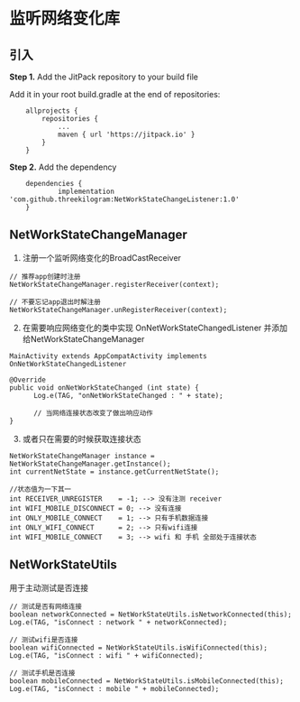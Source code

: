 # 监听网络变化库

## 引入

**Step 1.** Add the JitPack repository to your build file

Add it in your root build.gradle at the end of repositories:

```
	allprojects {
		repositories {
			...
			maven { url 'https://jitpack.io' }
		}
	}
```

**Step 2.** Add the dependency

```
	dependencies {
	        implementation 'com.github.threekilogram:NetWorkStateChangeListener:1.0'
	}
```

## NetWorkStateChangeManager

1. 注册一个监听网络变化的BroadCastReceiver

```
// 推荐app创建时注册
NetWorkStateChangeManager.registerReceiver(context);
```

```
// 不要忘记app退出时解注册
NetWorkStateChangeManager.unRegisterReceiver(context);
```

2. 在需要响应网络变化的类中实现 OnNetWorkStateChangedListener 并添加给NetWorkStateChangeManager

```
MainActivity extends AppCompatActivity implements OnNetWorkStateChangedListener
```

```
@Override
public void onNetWorkStateChanged (int state) {
      Log.e(TAG, "onNetWorkStateChanged : " + state);
      
      // 当网络连接状态改变了做出响应动作
}
```

3. 或者只在需要的时候获取连接状态

```
NetWorkStateChangeManager instance = NetWorkStateChangeManager.getInstance();
int currentNetState = instance.getCurrentNetState();

//状态值为一下其一
int RECEIVER_UNREGISTER    = -1; --> 没有注测 receiver
int WIFI_MOBILE_DISCONNECT = 0; --> 没有连接
int ONLY_MOBILE_CONNECT    = 1; --> 只有手机数据连接
int ONLY_WIFI_CONNECT      = 2; --> 只有wifi连接
int WIFI_MOBILE_CONNECT    = 3; --> wifi 和 手机 全部处于连接状态
```



## NetWorkStateUtils

用于主动测试是否连接

```
// 测试是否有网络连接
boolean networkConnected = NetWorkStateUtils.isNetworkConnected(this);
Log.e(TAG, "isConnect : network " + networkConnected);

// 测试wifi是否连接
boolean wifiConnected = NetWorkStateUtils.isWifiConnected(this);
Log.e(TAG, "isConnect : wifi " + wifiConnected);

// 测试手机是否连接
boolean mobileConnected = NetWorkStateUtils.isMobileConnected(this);
Log.e(TAG, "isConnect : mobile " + mobileConnected);
```